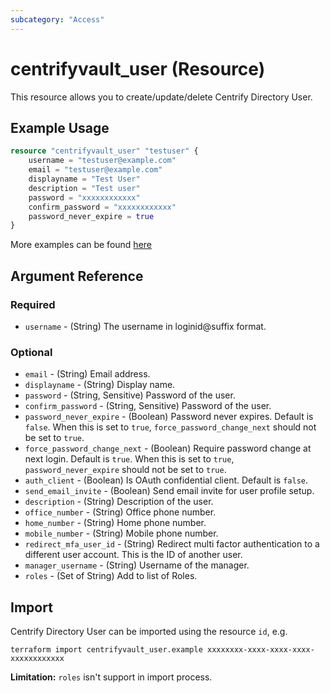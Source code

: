 ```yaml
---
subcategory: "Access"
---
```


# centrifyvault_user (Resource)

This resource allows you to create/update/delete Centrify Directory User.

## Example Usage

```terraform
resource "centrifyvault_user" "testuser" {
    username = "testuser@example.com"
    email = "testuser@example.com"
    displayname = "Test User"
    description = "Test user"
    password = "xxxxxxxxxxxx"
    confirm_password = "xxxxxxxxxxxx"
    password_never_expire = true
}
```

More examples can be found [here](https://github.com/marcozj/terraform-provider-centrifyvault/tree/main/examples/centrifyvault_user)

## Argument Reference

### Required

- `username` - (String) The username in loginid@suffix format.

### Optional

- `email` - (String) Email address.
- `displayname` - (String) Display name.
- `password` - (String, Sensitive) Password of the user.
- `confirm_password` - (String, Sensitive) Password of the user.
- `password_never_expire` - (Boolean) Password never expires. Default is `false`. When this is set to `true`, `force_password_change_next` should not be set to `true`.
- `force_password_change_next` - (Boolean) Require password change at next login. Default is `true`. When this is set to `true`, `password_never_expire` should not be set to `true`.
- `auth_client` - (Boolean) Is OAuth confidential client. Default is `false`.
- `send_email_invite` - (Boolean) Send email invite for user profile setup.
- `description` - (String) Description of the user.
- `office_number` - (String) Office phone number.
- `home_number` - (String) Home phone number.
- `mobile_number` - (String) Mobile phone number.
- `redirect_mfa_user_id` - (String) Redirect multi factor authentication to a different user account. This is the ID of another user.
- `manager_username` - (String) Username of the manager.
- `roles` -  (Set of String) Add to list of Roles.

## Import

Centrify Directory User can be imported using the resource `id`, e.g.

```shell
terraform import centrifyvault_user.example xxxxxxxx-xxxx-xxxx-xxxx-xxxxxxxxxxxx
```

**Limitation:** `roles` isn't support in import process.
